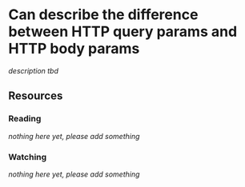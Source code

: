# Can describe the difference between HTTP query params and HTTP body params

_description tbd_

## Resources

### Reading

_nothing here yet, please add something_

### Watching

_nothing here yet, please add something_
